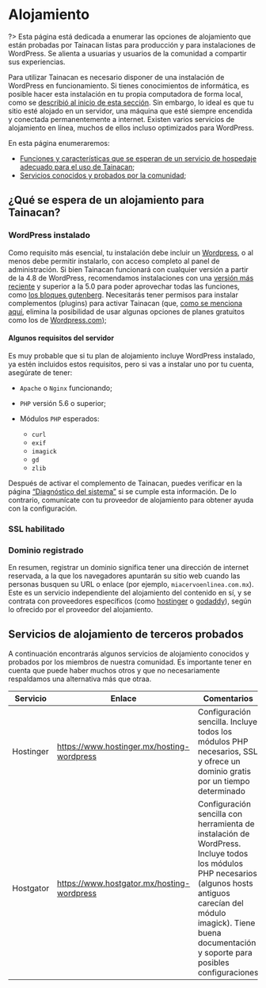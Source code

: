 # Alojamiento

?> Esta página está dedicada a enumerar las opciones de alojamiento que están probadas por Tainacan listas para producción y para instalaciones de WordPress. Se alienta a usuarias y usuarios de la comunidad a compartir sus experiencias.

Para utilizar Tainacan es necesario disponer de una instalación de WordPress en funcionamiento. Si tienes conocimientos de informática, es posible hacer esta instalación en tu propia computadora de forma local, como se [describió al inicio de esta sección](es-mx/xampp). Sin embargo, lo ideal es que tu sitio esté alojado en un servidor, una máquina que esté siempre encendida y conectada permanentemente a internet. Existen varios servicios de alojamiento en línea, muchos de ellos incluso optimizados para WordPress.

En esta página enumeraremos:

- [Funciones y características que se esperan de un servicio de hospedaje adecuado para el uso de Tainacan](#¿qué-se-espera-de-un-alojamiento-para-tainacan);
- [Servicios conocidos y probados por la comunidad](#servicios-de-alojamiento-de-terceros-probados);

## ¿Qué se espera de un alojamiento para Tainacan?

### WordPress instalado

Como requisito más esencial, tu instalación debe incluir un [Wordpress](https://es-mx.wordpress.org/ ":ignore"), o al menos debe permitir instalarlo, con acceso completo al panel de administración. Si bien Tainacan funcionará con cualquier versión a partir de la 4.8 de WordPress, recomendamos instalaciones con una [versión más reciente](https://es-mx.wordpress.org/download/releases/ ":ignore") y superior a la 5.0 para poder aprovechar todas las funciones, como [los bloques gutenberg](/es-mx/gutenberg-blocks.md). Necesitarás tener permisos para instalar complementos (plugins) para activar Tainacan (que, [como se menciona aquí](/es-mx/faq.md#¿cuál-es-la-diferencia-entre-wpcom-y-wporg), elimina la posibilidad de usar algunas opciones de planes gratuitos como los de [Wordpress.com](https://es.wordpress.com/ ":ignore"));

#### Algunos requisitos del servidor

Es muy probable que si tu plan de alojamiento incluye WordPress instalado, ya estén incluidos estos requisitos, pero si vas a instalar uno por tu cuenta, asegúrate de tener:

- `Apache` o `Nginx` funcionando;
- `PHP` versión 5.6 o superior;
- Módulos `PHP` esperados:

  - `curl`
  - `exif`
  - `imagick`
  - `gd`
  - `zlib`


Después de activar el complemento de Tainacan, puedes verificar en la página [“Diagnóstico del sistema”](/es-mx/optimization#diagnóstico-del-sistema) si se cumple esta información. De lo contrario, comunícate con tu proveedor de alojamiento para obtener ayuda con la configuración.

### SSL habilitado

### Dominio registrado

En resumen, registrar un dominio significa tener una dirección de internet reservada, a la que los navegadores apuntarán su sitio web cuando las personas busquen su URL o enlace (por ejemplo, `miacervoenlinea.com.mx`).  Este es un servicio independiente del alojamiento del contenido en sí, y se contrata con proveedores específicos (como [hostinger](https://www.hostinger.mx/ ":ignore") o [godaddy](https://www.godaddy.com/es ":ignore")), según lo ofrecido por el proveedor del alojamiento.

## Servicios de alojamiento de terceros probados

A continuación encontrarás algunos servicios de alojamiento conocidos y probados por los miembros de nuestra comunidad. Es importante tener en cuenta que puede haber muchos otros y que no necesariamente respaldamos una alternativa más que otraa.

| Servicio   | Enlace                                              | Comentarios                                                                                                       |
| --------- | ------------------------------------------------- | ----------------------------------------------------------------------------------------------------------------- |
| Hostinger | https://www.hostinger.mx/hosting-wordpress | Configuración sencilla. Incluye todos los módulos PHP necesarios, SSL y ofrece un dominio gratis por un tiempo determinado |
| Hostgator | https://www.hostgator.mx/hosting-wordpress                     | Configuración sencilla con herramienta de instalación de WordPress. Incluye todos los módulos PHP necesarios (algunos hosts antiguos carecían del módulo imagick). Tiene buena documentación y soporte para posibles configuraciones |

